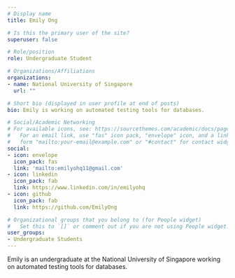 ```yaml
---
# Display name
title: Emily Ong

# Is this the primary user of the site?
superuser: false

# Role/position
role: Undergraduate Student

# Organizations/Affiliations
organizations:
- name: National University of Singapore
  url: ""

# Short bio (displayed in user profile at end of posts)
bio: Emily is working on automated testing tools for databases.

# Social/Academic Networking
# For available icons, see: https://sourcethemes.com/academic/docs/page-builder/#icons
#   For an email link, use "fas" icon pack, "envelope" icon, and a link in the
#   form "mailto:your-email@example.com" or "#contact" for contact widget.
social:
- icon: envelope
  icon_pack: fas
  link: 'mailto:emilyohq11@gmail.com'
- icon: linkedin
  icon_pack: fab
  link: https://www.linkedin.com/in/emilyohq
- icon: github
  icon_pack: fab
  link: https://github.com/EmilyOng

# Organizational groups that you belong to (for People widget)
#   Set this to `[]` or comment out if you are not using People widget.
user_groups:
- Undergraduate Students
---
```


Emily is an undergraduate at the National University of Singapore working on automated testing tools for databases.
